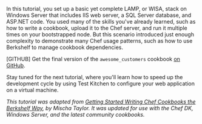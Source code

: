 In this tutorial, you set up a basic yet complete LAMP, or WISA, stack on Windows Server that includes IIS web server, a SQL Server database, and ASP.NET code. You used many of the skills you've already learned, such as how to write a cookbook, upload it to the Chef server, and run it multiple times on your bootstrapped node. But this scenario introduced just enough complexity to demonstrate many Chef usage patterns, such as how to use Berkshelf to manage cookbook dependencies.

[GITHUB] Get the final version of the `awesome_customers` cookbook [on GitHub](https://github.com/learn-chef/manage-a-web-app-windows).

Stay tuned for the next tutorial, where you'll learn how to speed up the development cycle by using Test Kitchen to configure your web application on a virtual machine.


<p style="font-size: 14px; font-style: italic;">
This tutorial was adapted from <a href="http://misheska.com/blog/2013/06/16/getting-started-writing-chef-cookbooks-the-berkshelf-way/">Getting Started Writing Chef Cookbooks the Berkshelf Way</a>, by Mischa Taylor. It was updated for use with the Chef DK, Windows Server, and the latest community cookbooks.
</p>
